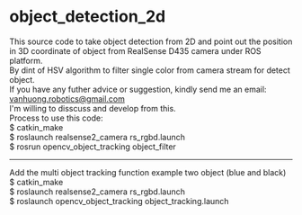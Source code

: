 # object_detection_2d
This source code to take object detection from 2D and point out the position in 3D coordinate of object from RealSense D435 camera under ROS platform.<br>
By dint of HSV algorithm to filter single color from camera stream for detect object. <br>If you have any futher advice or suggestion, kindly send me an email: vanhuong.robotics@gmail.com <br>
I'm willing to disscuss and develop from this.<br>
Process to use this code: <br>
 $ catkin_make <br>
 $ roslaunch realsense2_camera rs_rgbd.launch <br>
 $ rosrun opencv_object_tracking object_filter
 
-----------------------
Add the multi object tracking function
example two object (blue and black)
 $ catkin_make <br>
 $ roslaunch realsense2_camera rs_rgbd.launch <br>
 $ roslaunch opencv_object_tracking object_tracking.launch
